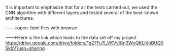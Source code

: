 It is important to emphasize that for all the tests carried out, we used the CNN algorithm with different layers and tested several of the best-known architectures.

--->open .html files with browser

--->Here is the link which leads to the data set off my project https://drive.google.com/drive/folders/1g27Fu7l_VKVvIGn3WvQKLlXbBUQ0SkbV?usp=sharing

